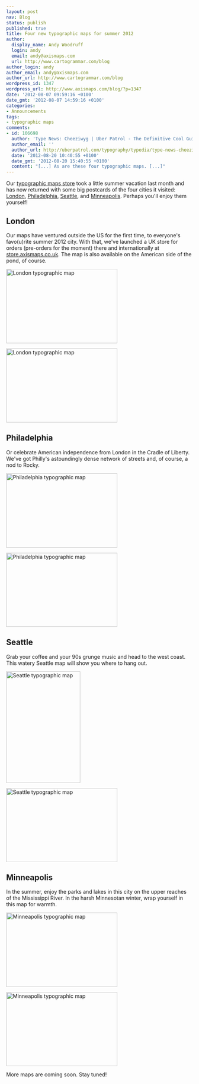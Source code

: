 ```yaml
---
layout: post
nav: Blog
status: publish
published: true
title: Four new typographic maps for summer 2012
author:
  display_name: Andy Woodruff
  login: andy
  email: andy@axismaps.com
  url: http://www.cartogrammar.com/blog
author_login: andy
author_email: andy@axismaps.com
author_url: http://www.cartogrammar.com/blog
wordpress_id: 1347
wordpress_url: http://www.axismaps.com/blog/?p=1347
date: '2012-08-07 09:59:16 +0100'
date_gmt: '2012-08-07 14:59:16 +0100'
categories:
- Announcements
tags:
- typographic maps
comments:
- id: 106698
  author: 'Type News: Cheeziwyg | Uber Patrol - The Definitive Cool Guide'
  author_email: ''
  author_url: http://uberpatrol.com/typography/typedia/type-news-cheeziwyg/
  date: '2012-08-20 10:40:55 +0100'
  date_gmt: '2012-08-20 15:40:55 +0100'
  content: "[...] As are these four typographic maps. [...]"
---
```

<p>Our <a href="http://store.axismaps.com">typographic maps store</a> took a little summer vacation last month and has now returned with some big postcards of the four cities it visited: <a href="http://store.axismaps.com/product/london">London</a>, <a href="http://store.axismaps.com/product/philadelphia">Philadelphia</a>, <a href="http://store.axismaps.com/product/seattle">Seattle</a>, and <a href="http://store.axismaps.com/product/minneapolis">Minneapolis</a>. Perhaps you'll enjoy them yourself!</p>
<h2>London</h2>
<p>Our maps have ventured outside the US for the first time, to everyone's favo(u)rite summer 2012 city. With that, we've launched a UK store for orders (pre-orders for the moment) there and internationally at <a href="http://store.axismaps.co.uk/#uk">store.axismaps.co.uk</a>. The map is also available on the American side of the pond, of course.</p>
<p><a href="http://store.axismaps.com/product/london/"><img src="{{ site.baseurl }}/media/posts/2012/08/london_20120723.jpg" alt="London typographic map" title="London typographic map" width="300" height="200" class="alignnone size-medium wp-image-1349" /></a></p>
<p><a href="http://store.axismaps.com/product/london/"><img src="{{ site.baseurl }}/media/posts/2012/08/london_4.jpg" alt="London typographic map" title="London typographic map" width="300" height="199" class="alignnone size-medium wp-image-1348" /></a></p>
<h2>Philadelphia</h2>
<p>Or celebrate American independence from London in the Cradle of Liberty. We've got Philly's astoundingly dense network of streets and, of course, a nod to Rocky.</p>
<p><a href="http://store.axismaps.com/product/philadelphia"><img src="{{ site.baseurl }}/media/posts/2012/08/philadelphia_20120722.jpg" alt="Philadelphia typographic map" title="Philadelphia typographic map" width="300" height="200" class="alignnone size-medium wp-image-1351" /></a></p>
<p><a href="http://store.axismaps.com/product/philadelphia"><img src="{{ site.baseurl }}/media/posts/2012/08/philadelphia_3.jpg" alt="Philadelphia typographic map" title="Philadelphia typographic map" width="300" height="199" class="alignnone size-medium wp-image-1350" /></a></p>
<h2>Seattle</h2>
<p>Grab your coffee and your 90s grunge music and head to the west coast. This watery Seattle map will show you where to hang out.</p>
<p><a href="http://store.axismaps.com/product/seattle"><img src="{{ site.baseurl }}/media/posts/2012/08/seattle_20120723.jpg" alt="Seattle typographic map" title="Seattle typographic map" width="200" height="300" class="alignnone size-medium wp-image-1353" /></a></p>
<p><a href="http://store.axismaps.com/product/seattle"><img src="{{ site.baseurl }}/media/posts/2012/08/seattle_4.jpg" alt="Seattle typographic map" title="Seattle typographic map" width="300" height="199" class="alignnone size-medium wp-image-1352" /></a></p>
<h2>Minneapolis</h2>
<p>In the summer, enjoy the parks and lakes in this city on the upper reaches of the Mississippi River. In the harsh Minnesotan winter, wrap yourself in this map for warmth.</p>
<p><a href="http://store.axismaps.com/product/minneapolis"><img src="{{ site.baseurl }}/media/posts/2012/08/minneapolis_20110722.jpg" alt="Minneapolis typographic map" title="Minneapolis typographic map" width="300" height="200" class="alignnone size-medium wp-image-1355" /></a></p>
<p><a href="http://store.axismaps.com/product/minneapolis"><img src="{{ site.baseurl }}/media/posts/2012/08/minneapolis_3.jpg" alt="Minneapolis typographic map" title="Minneapolis typographic map" width="300" height="199" class="alignnone size-medium wp-image-1354" /></a></p>
<p>More maps are coming soon. Stay tuned!</p>
